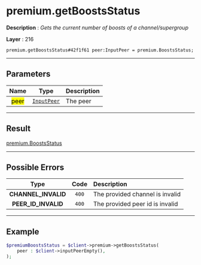 # premium.getBoostsStatus

**Description** : *Gets the current number of boosts of a channel/supergroup*

**Layer** : 216

```tl
premium.getBoostsStatus#42f1f61 peer:InputPeer = premium.BoostsStatus;
```

---

## Parameters

| Name | Type | Description |
| :---: | :---: | :--- |
| <mark>peer</mark> | [`InputPeer`](type/InputPeer) | The peer |

---

## Result

[premium.BoostsStatus](type/premium.BoostsStatus)

---

## Possible Errors

| Type | Code | Description |
| :---: | :---: | :--- |
| **CHANNEL_INVALID** | `400` | The provided channel is invalid |
| **PEER_ID_INVALID** | `400` | The provided peer id is invalid |

---

## Example

```php
$premiumBoostsStatus = $client->premium->getBoostsStatus(
	peer : $client->inputPeerEmpty(),
);
```